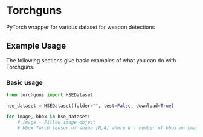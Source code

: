 # Torchguns
PyTorch wrapper for various dataset for weapon detections


## Example Usage

The following sections give basic examples of what you can do with Torchguns.


### Basic usage 
```python
from torchguns import HSEDataset

hse_dataset = HSEDataset(folder="", test=False, download=True)

for image, bbox in hse_dataset:
    # image - Pillow image object
    # bbox Torch tensor of shape [N,4] where N - number of bbox on image